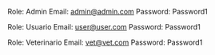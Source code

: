 Role: Admin
Email: admin@admin.com
Password: Password1

Role: Usuario
Email: user@user.com
Password: Password1

Role: Veterinario
Email:  vet@vet.com
Password: Password1